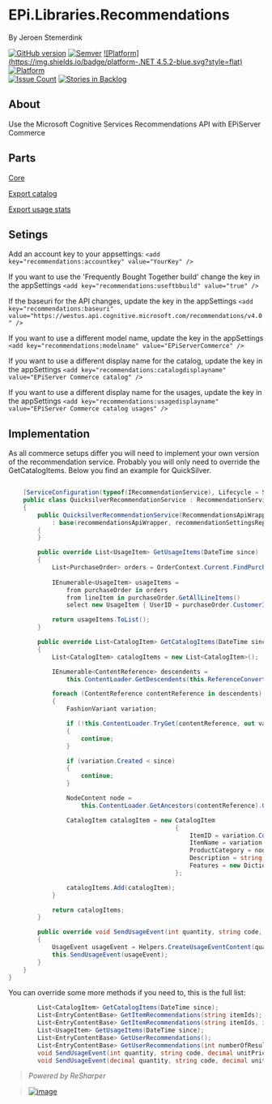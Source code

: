 ﻿# EPi.Libraries.Recommendations

By Jeroen Stemerdink


[![GitHub version](https://badge.fury.io/gh/jstemerdink%2FEPi.Libraries.Recommendations.svg)](http://badge.fury.io/gh/jstemerdink%2FEPi.Libraries.Recommendations)
[![Semver](http://img.shields.io/SemVer/2.0.0.png)](http://semver.org/spec/v2.0.0.html)
[![Platform](https://img.shields.io/badge/platform-.NET 4.5.2-blue.svg?style=flat)](https://msdn.microsoft.com/en-us/library/w0x726c2%28v=vs.110%29.aspx)
[![Platform](https://img.shields.io/badge/EPiServer-%209.12.0-orange.svg?style=flat)](http://world.episerver.com/cms/)  
[![Issue Count](https://codeclimate.com/github/jstemerdink/EPi.Libraries.Recommendations/badges/issue_count.svg)](https://codeclimate.com/github/jstemerdink/EPi.Libraries.Recommendations)
[![Stories in Backlog](https://badge.waffle.io/jstemerdink/EPi.Libraries.Recommendations.svg?label=enhancement&title=Backlog)](http://waffle.io/jstemerdink/EPi.Libraries.Recommendations)

## About
Use the Microsoft Cognitive Services Recommendations API with EPiServer Commerce

## Parts
[Core](README.md)   

[Export catalog](../EPi.Libraries.Recommendations.CatalogExportJob/README.md)   

[Export usage stats](../EPi.Libraries.Recommendations.UsageExportJob/README.md)   

## Setings
Add an account key to your appsettings: ```<add key="recommendations:accountkey" value="YourKey" />```

If you want to use the 'Frequently Bought Together build' change the key in the appSettings ```<add key="recommendations:useftbbuild" value="true" />```

If the baseuri for the API changes, update the key in the appSettings ```<add key="recommendations:baseuri" value="https://westus.api.cognitive.microsoft.com/recommendations/v4.0" />```

If you want to use a different model name, update the key in the appSettings ```<add key="recommendations:modelname" value="EPiServerCommerce" />```

If you want to use a different display name for the catalog, update the key in the appSettings ```<add key="recommendations:catalogdisplayname" value="EPiServer Commerce catalog" />```

If you want to use a different display name for the usages, update the key in the appSettings ```<add key="recommendations:usagedisplayname" value="EPiServer Commerce catalog usages" />```

## Implementation

As all commerce setups differ you will need to implement your own version of the recommendation service. Probably you will only need to override the GetCatalogItems.
Below you find an example for QuickSilver.

```csharp

    [ServiceConfiguration(typeof(IRecommendationService), Lifecycle = ServiceInstanceScope.Singleton)]
    public class QuicksilverRecommendationService : RecommendationService
    {
        public QuicksilverRecommendationService(RecommendationsApiWrapper recommendationsApiWrapper, RecommendationSettingsRepository recommendationSettingsRepository, IContentLoader contentLoader, ReferenceConverter referenceConverter, IOrderRepository orderRepository, ILogger log )
            : base(recommendationsApiWrapper, recommendationSettingsRepository, contentLoader, referenceConverter, orderRepository, log)
        {
        }

        public override List<UsageItem> GetUsageItems(DateTime since)
        {
            List<PurchaseOrder> orders = OrderContext.Current.FindPurchaseOrdersByStatus(OrderStatus.InProgress, OrderStatus.Completed, OrderStatus.OnHold, OrderStatus.AwaitingExchange, OrderStatus.PartiallyShipped).Where(po => po.Created > since).ToList();
            
            IEnumerable<UsageItem> usageItems =
                from purchaseOrder in orders
                from lineItem in purchaseOrder.GetAllLineItems()
                select new UsageItem { UserID = purchaseOrder.CustomerId.ToString(), ItemID = lineItem.Code, EventDate = purchaseOrder.Created, EventType = EventType.Purchase };

            return usageItems.ToList();
        }

        public override List<CatalogItem> GetCatalogItems(DateTime since)
        {
            List<CatalogItem> catalogItems = new List<CatalogItem>();

            IEnumerable<ContentReference> descendents =
                this.ContentLoader.GetDescendents(this.ReferenceConverter.GetRootLink());

            foreach (ContentReference contentReference in descendents)
            {
                FashionVariant variation;

                if (!this.ContentLoader.TryGet(contentReference, out variation))
                {
                    continue;
                }

                if (variation.Created < since)
                {
                    continue;
                }

                NodeContent node =
                    this.ContentLoader.GetAncestors(contentReference).OfType<NodeContent>().FirstOrDefault();

                CatalogItem catalogItem = new CatalogItem
                                              {
                                                  ItemID = variation.Code,
                                                  ItemName = variation.Name,
                                                  ProductCategory = node == null ? "undefined" : node.Name,
                                                  Description = string.Empty,
                                                  Features = new Dictionary<string, string>() { { "color", variation.Color }, { "size", variation.Size } }
                                              };

                catalogItems.Add(catalogItem);
            }

            return catalogItems;
        }

        public override void SendUsageEvent(int quantity, string code, decimal unitPrice, EventType eventType)
        {
            UsageEvent usageEvent = Helpers.CreateUsageEventContent(quantity, code, unitPrice, eventType);
            this.SendUsageEvent(usageEvent);
        }
    }
}
```

You can override some more methods if you need to, this is the full list:
```csharp
        List<CatalogItem> GetCatalogItems(DateTime since);
        List<EntryContentBase> GetItemRecommendations(string itemIds);
        List<EntryContentBase> GetItemRecommendations(string itemIds, int numberOfResults);
        List<UsageItem> GetUsageItems(DateTime since);
        List<EntryContentBase> GetUserRecommendations();
        List<EntryContentBase> GetUserRecommendations(int numberOfResults);
        void SendUsageEvent(int quantity, string code, decimal unitPrice, EventType eventType);
        void SendUsageEvent(decimal quantity, string code, decimal unitPrice, EventType eventType);
```

> *Powered by ReSharper*

> [![image](http://resources.jetbrains.com/assets/media/open-graph/jetbrains_250x250.png)](http://jetbrains.com)

